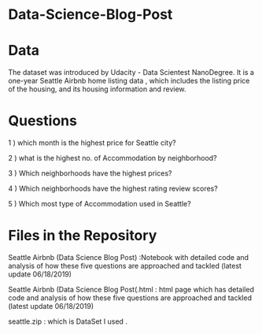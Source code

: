# Data-Science-Blog-Post
# Data
The dataset was introduced by Udacity - Data Scientest NanoDegree. It is a one-year Seattle Airbnb home listing data , which includes the listing price of the housing, and its housing information and review.
# Questions
1 ) which month is the highest price for Seattle city?

2 ) what is the highest no. of Accommodation by neighborhood?

3 ) Which neighborhoods have the highest prices?

4 ) Which neighborhoods have the highest rating review scores?

5 ) Which most type of Accommodation used in Seattle?

# Files in the Repository

Seattle Airbnb (Data Science Blog Post) :Notebook with detailed code and analysis of how these five questions are approached and tackled (latest update 06/18/2019)

Seattle Airbnb (Data Science Blog Post(.html : html page which has detailed code and analysis of how these five questions are approached and tackled (latest update 06/18/2019)

seattle.zip : which is DataSet I used .
